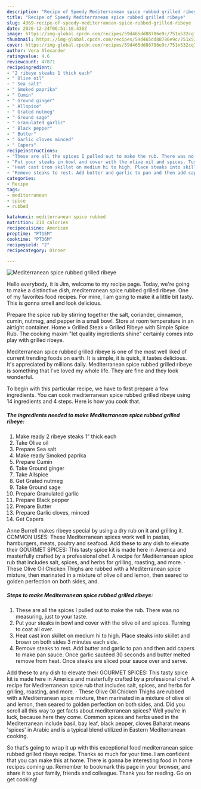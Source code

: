 ```yaml
---
description: "Recipe of Speedy Mediterranean spice rubbed grilled ribeye"
title: "Recipe of Speedy Mediterranean spice rubbed grilled ribeye"
slug: 4369-recipe-of-speedy-mediterranean-spice-rubbed-grilled-ribeye
date: 2020-12-24T06:51:10.436Z
image: https://img-global.cpcdn.com/recipes/59d465dd88786e9c/751x532cq70/mediterranean-spice-rubbed-grilled-ribeye-recipe-main-photo.jpg
thumbnail: https://img-global.cpcdn.com/recipes/59d465dd88786e9c/751x532cq70/mediterranean-spice-rubbed-grilled-ribeye-recipe-main-photo.jpg
cover: https://img-global.cpcdn.com/recipes/59d465dd88786e9c/751x532cq70/mediterranean-spice-rubbed-grilled-ribeye-recipe-main-photo.jpg
author: Vera Alexander
ratingvalue: 4.6
reviewcount: 47871
recipeingredient:
- "2 ribeye steaks 1 thick each"
- " Olive oil"
- " Sea salt"
- " Smoked paprika"
- " Cumin"
- " Ground ginger"
- " Allspice"
- " Grated nutmeg"
- " Ground sage"
- " Granulated garlic"
- " Black pepper"
- " Butter"
- " Garlic cloves minced"
- " Capers"
recipeinstructions:
- "These are all the spices I pulled out to make the rub. There was no measuring, just to your taste."
- "Put your steaks in bowl and cover with the olive oil and spices. Turning to coat all over."
- "Heat cast iron skillet on medium hi to high. Place steaks into skillet and brown on both sides 3 minutes each side."
- "Remove steaks to rest. Add butter and garlic to pan and then add capers to make pan sauce. Once garlic sautéed 30 seconds and butter melted remove from heat. Once steaks are sliced pour sauce over and serve."
categories:
- Recipe
tags:
- mediterranean
- spice
- rubbed

katakunci: mediterranean spice rubbed 
nutrition: 210 calories
recipecuisine: American
preptime: "PT15M"
cooktime: "PT36M"
recipeyield: "2"
recipecategory: Dinner

---
```



![Mediterranean spice rubbed grilled ribeye](https://img-global.cpcdn.com/recipes/59d465dd88786e9c/751x532cq70/mediterranean-spice-rubbed-grilled-ribeye-recipe-main-photo.jpg)

Hello everybody, it is Jim, welcome to my recipe page. Today, we're going to make a distinctive dish, mediterranean spice rubbed grilled ribeye. One of my favorites food recipes. For mine, I am going to make it a little bit tasty. This is gonna smell and look delicious.

Prepare the spice rub by stirring together the salt, coriander, cinnamon, cumin, nutmeg, and pepper in a small bowl. Store at room temperature in an airtight container. Home » Grilled Steak » Grilled Ribeye with Simple Spice Rub. The cooking maxim &#34;let quality ingredients shine&#34; certainly comes into play with grilled ribeye.

Mediterranean spice rubbed grilled ribeye is one of the most well liked of current trending foods on earth. It is simple, it is quick, it tastes delicious. It's appreciated by millions daily. Mediterranean spice rubbed grilled ribeye is something that I've loved my whole life. They are fine and they look wonderful.


To begin with this particular recipe, we have to first prepare a few ingredients. You can cook mediterranean spice rubbed grilled ribeye using 14 ingredients and 4 steps. Here is how you cook that.

<!--inarticleads1-->

##### The ingredients needed to make Mediterranean spice rubbed grilled ribeye:

1. Make ready 2 ribeye steaks 1” thick each
1. Take  Olive oil
1. Prepare  Sea salt
1. Make ready  Smoked paprika
1. Prepare  Cumin
1. Take  Ground ginger
1. Take  Allspice
1. Get  Grated nutmeg
1. Take  Ground sage
1. Prepare  Granulated garlic
1. Prepare  Black pepper
1. Prepare  Butter
1. Prepare  Garlic cloves, minced
1. Get  Capers


Anne Burrell makes ribeye special by using a dry rub on it and grilling it. COMMON USES: These Mediterranean spices work well in pastas, hamburgers, meats, poultry and seafood. Add these to any dish to elevate their GOURMET SPICES: This tasty spice kit is made here in America and masterfully crafted by a professional chef. A recipe for Mediterranean spice rub that includes salt, spices, and herbs for grilling, roasting, and more. · These Olive Oil Chicken Thighs are rubbed with a Mediterranean spice mixture, then marinated in a mixture of olive oil and lemon, then seared to golden perfection on both sides, and. 

<!--inarticleads2-->

##### Steps to make Mediterranean spice rubbed grilled ribeye:

1. These are all the spices I pulled out to make the rub. There was no measuring, just to your taste.
1. Put your steaks in bowl and cover with the olive oil and spices. Turning to coat all over.
1. Heat cast iron skillet on medium hi to high. Place steaks into skillet and brown on both sides 3 minutes each side.
1. Remove steaks to rest. Add butter and garlic to pan and then add capers to make pan sauce. Once garlic sautéed 30 seconds and butter melted remove from heat. Once steaks are sliced pour sauce over and serve.


Add these to any dish to elevate their GOURMET SPICES: This tasty spice kit is made here in America and masterfully crafted by a professional chef. A recipe for Mediterranean spice rub that includes salt, spices, and herbs for grilling, roasting, and more. · These Olive Oil Chicken Thighs are rubbed with a Mediterranean spice mixture, then marinated in a mixture of olive oil and lemon, then seared to golden perfection on both sides, and. Did you scroll all this way to get facts about mediterranean spices? Well you&#39;re in luck, because here they come. Common spices and herbs used in the Mediterranean include basil, bay leaf, black pepper, cloves Baharat means &#39;spices&#39; in Arabic and is a typical blend utilized in Eastern Mediterranean cooking. 

So that's going to wrap it up with this exceptional food mediterranean spice rubbed grilled ribeye recipe. Thanks so much for your time. I am confident that you can make this at home. There is gonna be interesting food in home recipes coming up. Remember to bookmark this page in your browser, and share it to your family, friends and colleague. Thank you for reading. Go on get cooking!
